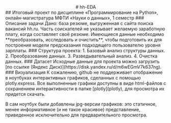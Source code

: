 <center># hh-EDA</center> 
## Итоговый проект по дисциплине «Программирование на Python», онлайн-магистратура МФТИ «Науки о данных», 1 семестр
### Описание задачи 
Дано: база резюме, выгруженная с сайта поиска вакансий hh.ru. 
Часть соискателей не указывает желаемую заработную плату, когда составляет своё резюме.
Имеющиеся данные необходимо **преобразовать, исследовать и очистить**, чтобы подготовить их для построения модели предсказания подходящего пользователю уровня зарплаты.
### Структура проекта:
1. Базовый анализ структуры данных.
2. Преобразование данных.
3. Разведывательный анализ.
4. Очистка данных.
### Датасет
Исходные данные для проекта можно загрузить [по ссылке (Яндекс Диск)](https://disk.yandex.ru/d/m6wEGmV7k637ng).
### Визуализация
К сожалению, github не поддерживает отображение в ноутбуках интерактивных графиков, сделанных с помощью plotly.express. Все выполненные графики доступны в виде html-файлов с сохранением интерактивности в папке [plotly](plotly), для просмотра их придется скачать. 

В сам ноутбук были добавлены jpg-версии графиков: это статичное, менее информативное (и не такое красивое) представление, приведенное исключительно для предварительного просмотра.
